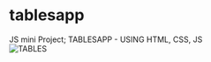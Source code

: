 # tablesapp
JS mini Project; TABLESAPP - USING HTML, CSS, JS  
![TABLES](https://github.com/user-attachments/assets/eb318800-b4f4-4b06-b122-fe2117a828eb)
